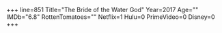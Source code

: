 +++
line=851
Title="The Bride of the Water God"
Year=2017
Age=""
IMDb="6.8"
RottenTomatoes=""
Netflix=1
Hulu=0
PrimeVideo=0
Disney=0
+++

